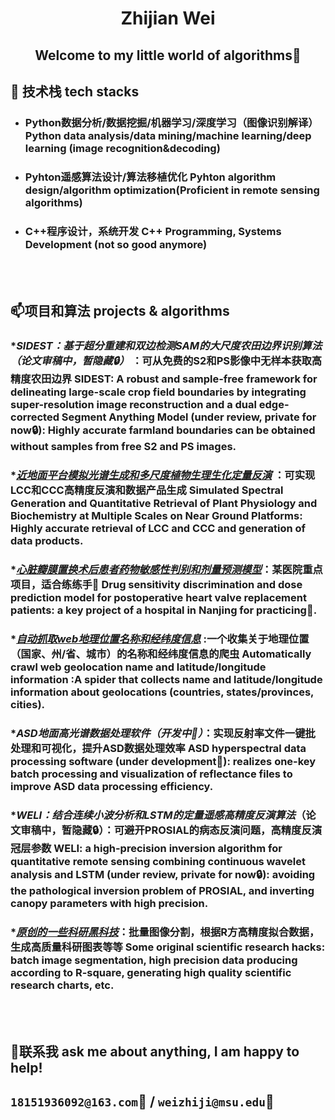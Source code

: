 #  <div align="center"> Zhijian Wei
## <div align="center"> Welcome to my little world of algorithms👋




##  🔭 技术栈 tech stacks<br>
   
* ###  Python数据分析/数据挖掘/机器学习/深度学习（图像识别解译）Python data analysis/data mining/machine learning/deep learning (image recognition&decoding)
* ###  Pyhton遥感算法设计/算法移植优化 Pyhton algorithm design/algorithm optimization(Proficient in remote sensing algorithms)
* ###  C++程序设计，系统开发 C++ Programming, Systems Development (not so good anymore)
  
<br>
<br>

##  📫项目和算法 projects & algorithms<br>
### **SIDEST：基于超分重建和双边检测SAM的大尺度农田边界识别算法（论文审稿中，暂隐藏🔒）* ：可从免费的S2和PS影像中无样本获取高精度农田边界 SIDEST: A robust and sample-free framework for delineating large-scale crop field boundaries by integrating super-resolution image reconstruction and a dual edge-corrected Segment Anything Model (under review, private for now🔒): Highly accurate farmland boundaries can be obtained without samples from free S2 and PS images.
### **[近地面平台模拟光谱生成和多尺度植物生理生化定量反演](https://github.com/ZhijianWei/RS_Quantitative_Parameters_Retrieval)* ：可实现LCC和CCC高精度反演和数据产品生成 Simulated Spectral Generation and Quantitative Retrieval of Plant Physiology and Biochemistry at Multiple Scales on Near Ground Platforms: Highly accurate retrieval of LCC and CCC and generation of data products.
### *_[心脏瓣膜置换术后患者药物敏感性判别和剂量预测模型](https://github.com/ZhijianWei/Machine_Learning)_：某医院重点项目，适合练练手🤗 Drug sensitivity discrimination and dose prediction model for postoperative heart valve replacement patients: a key project of a hospital in Nanjing for practicing🤗.
### **[自动抓取web地理位置名称和经纬度信息](https://github.com/ZhijianWei/GIS_Crawler)* :一个收集关于地理位置（国家、州/省、城市）的名称和经纬度信息的爬虫 Automatically crawl web geolocation name and latitude/longitude information :A spider that collects name and latitude/longitude information about geolocations (countries, states/provinces, cities).
### *_ASD地面高光谱数据处理软件（开发中🚀）_：实现反射率文件一键批处理和可视化，提升ASD数据处理效率 ASD hyperspectral data processing software (under development🚀): realizes one-key batch processing and visualization of reflectance files to improve ASD data processing efficiency.
### **WELI：结合连续小波分析和LSTM的定量遥感高精度反演算法*（论文审稿中，暂隐藏🔒）：可避开PROSIAL的病态反演问题，高精度反演冠层参数 WELI: a high-precision inversion algorithm for quantitative remote sensing combining continuous wavelet analysis and LSTM (under review, private for now🔒): avoiding the pathological inversion problem of PROSIAL, and inverting canopy parameters with high precision.
### *_[原创的一些科研黑科技](https://github.com/ZhijianWei/Original_Toolkits)_：批量图像分割，根据R方高精度拟合数据，生成高质量科研图表等等 Some original scientific research hacks: batch image segmentation, high precision data producing according to R-square, generating high quality scientific research charts, etc.

<br><br>

## 🤗联系我 ask me about anything, I am happy to help! <br>
## ``18151936092@163.com``📧 / ``weizhiji@msu.edu``📧



